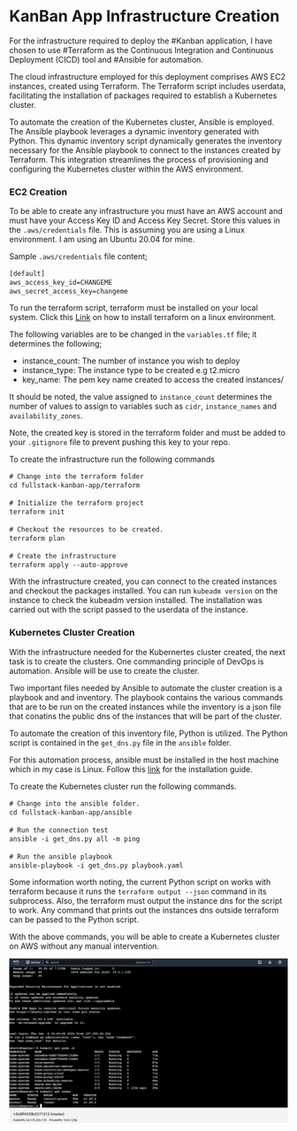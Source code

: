 # KanBan App Infrastructure Creation

For the infrastructure required to deploy the #Kanban application, I have chosen to use #Terraform as the Continuous Integration and Continuous Deployment (CICD) tool and #Ansible for automation.

The cloud infrastructure employed for this deployment comprises AWS EC2 instances, created using Terraform. The Terraform script includes userdata, facilitating the installation of packages required to establish a Kubernetes cluster.

To automate the creation of the Kubernetes cluster, Ansible is employed. The Ansible playbook leverages a dynamic inventory generated with Python. This dynamic inventory script dynamically generates the inventory necessary for the Ansible playbook to connect to the instances created by Terraform. This integration streamlines the process of provisioning and configuring the Kubernetes cluster within the AWS environment.

###  EC2 Creation
To be able to create any infrastructure you must have an AWS account and must have your Access Key ID and Access Key Secret. Store this values in the `.aws/credentials` file. This is assuming you are using a Linux environment. I am using an Ubuntu 20.04 for mine.


Sample `.aws/credentials` file content;
```
[default]
aws_access_key_id=CHANGEME
aws_secret_access_key=changeme
```
To run the terraform script, terraform must be installed on your local system. Click this [Link](https://developer.hashicorp.com/terraform/tutorials/aws-get-started/install-cli) on how to install terraform on a linux environment.

The following variables are to be changed in the `variables.tf` file; it determines the following;

- instance_count: The number of instance you wish to deploy
- instance_type: The instance type to be created e.g t2.micro
- key_name: The pem key name created to access the created instances/

It should be noted, the value assigned to `instance_count` determines the number of values to assign to variables such as `cidr`, `instance_names` and `availability_zones`.

 Note, the created key is stored in the terraform folder and must be added to your `.gitignore` file to prevent pushing this key to your repo. 

To create the infrastructure run the following commands
```
# Change into the terraform folder
cd fullstack-kanban-app/terraform

# Initialize the terraform project
terraform init

# Checkout the resources to be created.
terraform plan

# Create the infrastructure
terraform apply --auto-approve 
```

With the infrastructure created, you can connect to the created instances and checkout the packages installed. You can run `kubeadm version` on the instance to check the kubeadm version installed. The installation was carried out with the script passed to the userdata of the instance.

### Kubernetes Cluster Creation
With the infrastructure needed for the Kubernertes cluster created, the next task is to create the clusters. One commanding principle of DevOps is automation. Ansible will be use to create the cluster.

Two important files needed by Ansible to automate the cluster creation is a playbook and and inventory. The playbook contains the various commands that are to be run on the created instances while the inventory is a json file that conatins the public dns of the instances that will be part of the cluster.

To automate the creation of this inventory file, Python is utilized. The Python script is contained in the `get_dns.py` file in the `ansible` folder.

For this automation process, ansible must be installed in the host machine which in my case is Linux. Follow this [link](https://docs.ansible.com/ansible/latest/installation_guide/intro_installation.html) for the installation guide.

To create the Kubernetes cluster run the following commands.

```
# Change into the ansible folder.
cd fullstack-kanban-app/ansible

# Run the connection test
ansible -i get_dns.py all -m ping

# Run the ansible playbook
ansible-playbook -i get_dns.py playbook.yaml 
```

Some information worth noting, the current Python script on works with terraform because it runs the `terraform output --json` command in its subprocess. Also, the terraform must output the instance dns for the script to work. Any command that prints out the instances dns outside terraform can be passed to the Python script.

With the above commands, you will be able to create a Kubernetes cluster on AWS without any manual intervention.

![image](kanban.png)










